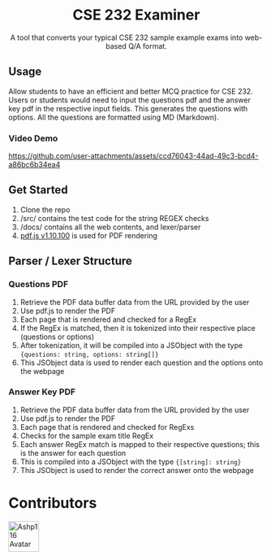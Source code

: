 <div align="center">

  # CSE 232 Examiner
  A tool that converts your typical CSE 232 sample example exams into web-based Q/A format.

</div>


## Usage

Allow students to have an efficient and better MCQ practice for CSE 232. Users or students would need to input the questions pdf and the answer key pdf in the respective input fields. This generates the questions with options. All the questions are formatted using MD (Markdown).

### Video Demo


https://github.com/user-attachments/assets/ccd76043-44ad-49c3-bcd4-a86bc6b34ea4




## Get Started

1. Clone the repo
2. /src/ contains the test code for the string REGEX checks
3. /docs/ contains all the web contents, and lexer/parser
4. [pdf.js v1.10.100](https://mozilla.github.io/pdf.js/)  is used for PDF rendering

## Parser / Lexer Structure 

### Questions PDF
1. Retrieve the PDF data buffer data from the URL provided by the user
2. Use pdf.js to render the PDF
3. Each page that is rendered and checked for a RegEx
4. If the RegEx is matched, then it is tokenized into their respective place (questions or options)
5. After tokenization, it will be compiled into a JSObject with the type ```{questions: string, options: string[]}```
6. This JSObject data is used to render each question and the options onto the webpage

### Answer Key PDF
1. Retrieve the PDF data buffer data from the URL provided by the user
2. Use pdf.js to render the PDF
3. Each page that is rendered and checked for RegExs
4. Checks for the sample exam title RegEx
5. Each answer RegEx match is mapped to their respective questions; this is the answer for each question 
6. This is compiled into a JSObject with the type ```{[string]: string}```
7. This JSObject is used to render the correct answer onto the webpage

# Contributors

<a href="https://github.com/ashp116" title="Ashp116">
  <img src="https://images.weserv.nl/?url=github.com/ashp116.png?v=4&h=300&w=300&fit=cover&mask=circle&maxage=7d" alt="Ashp116 Avatar" width="60" height="60" />
</a>

